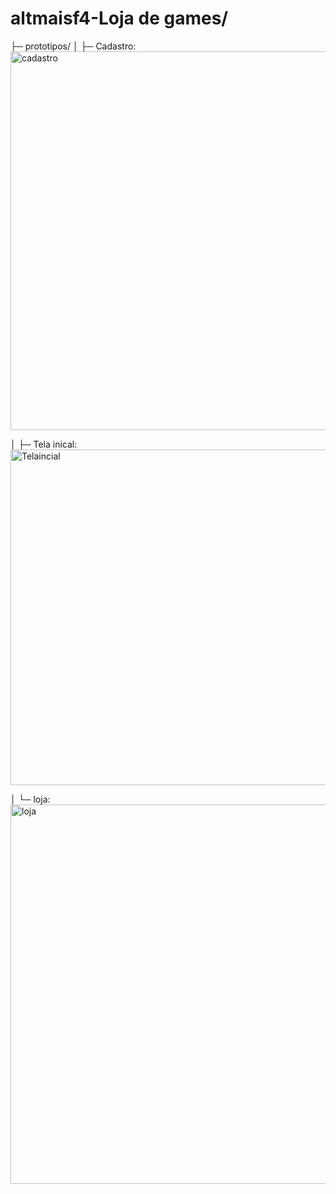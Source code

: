 # altmaisf4-Loja de games/

├─ prototipos/
│    ├─ Cadastro: 
<img width="1324" height="606" alt="cadastro" src="https://github.com/user-attachments/assets/9bd2e7b7-1238-4934-8c8a-b49a68be7caf" />

│    ├─ Tela inical: 
<img width="1362" height="537" alt="Telaincial" src="https://github.com/user-attachments/assets/11a318eb-5252-4e3b-bb4a-a778d6381f86" />
 
│    └─ loja: 
<img width="1366" height="607" alt="loja" src="https://github.com/user-attachments/assets/e10550a4-69d0-4d4b-8b7b-f5b9953ace6c" />

